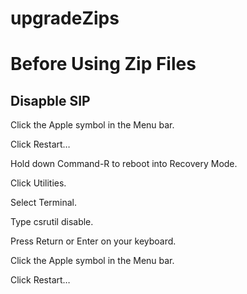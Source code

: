 # upgradeZips

# Before Using Zip Files
## Disapble SIP

Click the Apple symbol in the Menu bar.

Click Restart…

Hold down Command-R to reboot into Recovery Mode.

Click Utilities.

Select Terminal.

Type csrutil disable.

Press Return or Enter on your keyboard.

Click the Apple symbol in the Menu bar.

Click Restart…
